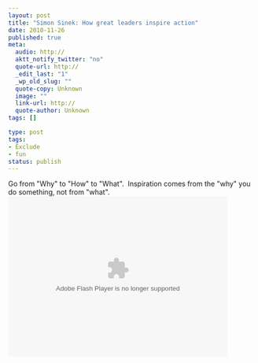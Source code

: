 ```yaml
---
layout: post
title: "Simon Sinek: How great leaders inspire action"
date: 2010-11-26
published: true
meta:
  audio: http://
  aktt_notify_twitter: "no"
  quote-url: http://
  _edit_last: "1"
  _wp_old_slug: ""
  quote-copy: Unknown
  image: ""
  link-url: http://
  quote-author: Unknown
tags: []

type: post
tags:
- Exclude
- fun
status: publish
---
```

Go from "Why" to "How" to "What".  Inspiration comes from the "why" you do something, not from "what".<object height="326" width="446"><param name="movie" value="http://video.ted.com/assets/player/swf/EmbedPlayer.swf" /><param name="allowFullScreen" value="true" /><param name="allowScriptAccess" value="always" /><param name="wmode" value="transparent" /><param name="bgColor" value="#ffffff" /> <param name="flashvars" value="vu=http://video.ted.com/talks/dynamic/SimonSinek_2009X-medium.flv&su=http://images.ted.com/images/ted/tedindex/embed-posters/SimonSinek-2009X.embed_thumbnail.jpg&vw=432&vh=240&ap=0&ti=848&introDuration=15330&adDuration=4000&postAdDuration=830&adKeys=talk=simon_sinek_how_great_leaders_inspire_action;year=2009;theme=not_business_as_usual;theme=unconventional_explanations;theme=a_taste_of_tedx;theme=new_on_ted_com;event=TEDxPuget+Sound+;&preAdTag=tconf.ted/embed;tile=1;sz=512x288;" /><embed allowfullscreen="true" src="http://video.ted.com/assets/player/swf/EmbedPlayer.swf" allowscriptaccess="always" wmode="transparent" type="application/x-shockwave-flash" height="326" flashvars="vu=http://video.ted.com/talks/dynamic/SimonSinek_2009X-medium.flv&su=http://images.ted.com/images/ted/tedindex/embed-posters/SimonSinek-2009X.embed_thumbnail.jpg&vw=432&vh=240&ap=0&ti=848&introDuration=15330&adDuration=4000&postAdDuration=830&adKeys=talk=simon_sinek_how_great_leaders_inspire_action;year=2009;theme=not_business_as_usual;theme=unconventional_explanations;theme=a_taste_of_tedx;theme=new_on_ted_com;event=TEDxPuget+Sound+;" pluginspace="http://www.macromedia.com/go/getflashplayer" width="446" bgcolor="#ffffff"></embed></object>
